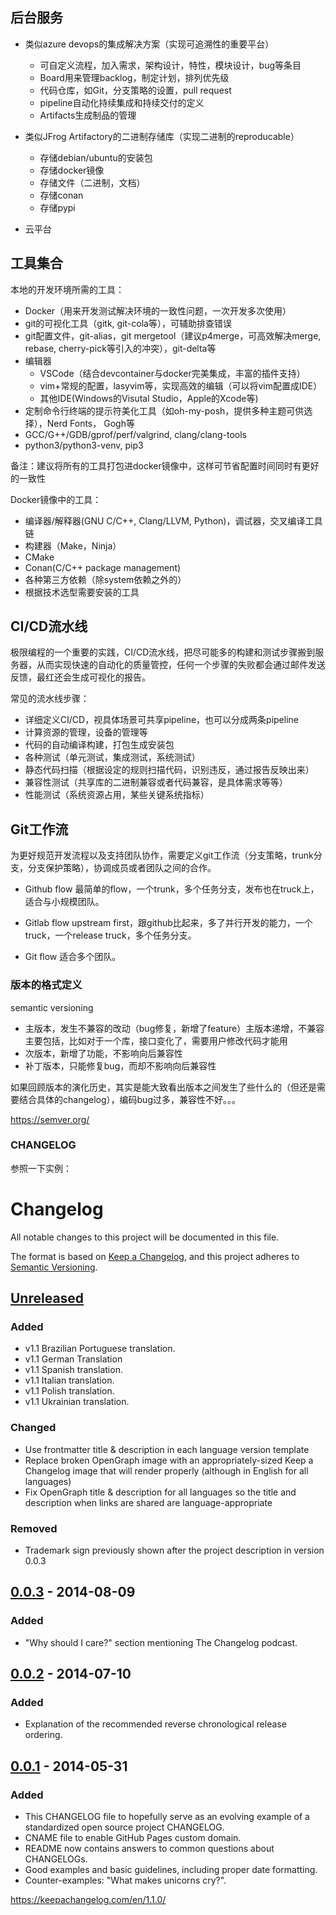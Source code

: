 ## 后台服务
- 类似azure devops的集成解决方案（实现可追溯性的重要平台）
  - 可自定义流程，加入需求，架构设计，特性，模块设计，bug等条目
  - Board用来管理backlog，制定计划，排列优先级
  - 代码仓库，如Git，分支策略的设置，pull request
  - pipeline自动化持续集成和持续交付的定义
  - Artifacts生成制品的管理

- 类似JFrog Artifactory的二进制存储库（实现二进制的reproducable）
  - 存储debian/ubuntu的安装包
  - 存储docker镜像
  - 存储文件（二进制，文档）
  - 存储conan
  - 存储pypi

- 云平台

## 工具集合
本地的开发环境所需的工具：
- Docker（用来开发测试解决环境的一致性问题，一次开发多次使用）
- git的可视化工具（gitk, git-cola等），可辅助排查错误
- git配置文件，git-alias，git mergetool（建议p4merge，可高效解决merge, rebase, cherry-pick等引入的冲突），git-delta等
- 编辑器
  - VSCode（结合devcontainer与docker完美集成，丰富的插件支持）
  - vim+常规的配置，lasyvim等，实现高效的编辑（可以将vim配置成IDE）
  - 其他IDE(Windows的Visutal Studio，Apple的Xcode等)
- 定制命令行终端的提示符美化工具（如oh-my-posh，提供多种主题可供选择），Nerd Fonts， Gogh等
- GCC/G++/GDB/gprof/perf/valgrind, clang/clang-tools
- python3/python3-venv, pip3

备注：建议将所有的工具打包进docker镜像中，这样可节省配置时间同时有更好的一致性

Docker镜像中的工具：
- 编译器/解释器(GNU C/C++, Clang/LLVM, Python)，调试器，交叉编译工具链
- 构建器（Make，Ninja）
- CMake
- Conan(C/C++ package management)
- 各种第三方依赖（除system依赖之外的）
- 根据技术选型需要安装的工具

## CI/CD流水线
极限编程的一个重要的实践，CI/CD流水线，把尽可能多的构建和测试步骤搬到服务器，从而实现快速的自动化的质量管控，任何一个步骤的失败都会通过邮件发送反馈，最红还会生成可视化的报告。

常见的流水线步骤：
- 详细定义CI/CD，视具体场景可共享pipeline，也可以分成两条pipeline
- 计算资源的管理，设备的管理等
- 代码的自动编译构建，打包生成安装包
- 各种测试（单元测试，集成测试，系统测试）
- 静态代码扫描（根据设定的规则扫描代码，识别违反，通过报告反映出来）
- 兼容性测试（共享库的二进制兼容或者代码兼容，是具体需求等等）
- 性能测试（系统资源占用，某些关键系统指标）

## Git工作流
为更好规范开发流程以及支持团队协作，需要定义git工作流（分支策略，trunk分支，分支保护策略），协调成员或者团队之间的合作。

- Github flow
最简单的flow，一个trunk，多个任务分支，发布也在truck上，适合与小规模团队。

- Gitlab flow
upstream first，跟github比起来，多了并行开发的能力，一个truck，一个release truck，多个任务分支。

- Git flow
适合多个团队。

### 版本的格式定义
semantic versioning
- 主版本，发生不兼容的改动（bug修复，新增了feature）主版本递增，不兼容主要包括，比如对于一个库，接口变化了，需要用户修改代码才能用
- 次版本，新增了功能，不影响向后兼容性
- 补丁版本，只能修复bug，而却不影响向后兼容性

如果回顾版本的演化历史，其实是能大致看出版本之间发生了些什么的（但还是需要结合具体的changelog），编码bug过多，兼容性不好。。。

https://semver.org/

### CHANGELOG
参照一下实例：

 # Changelog

All notable changes to this project will be documented in this file.

The format is based on [Keep a Changelog](https://keepachangelog.com/en/1.1.0/),
and this project adheres to [Semantic Versioning](https://semver.org/spec/v2.0.0.html).

## [Unreleased]

### Added

- v1.1 Brazilian Portuguese translation.
- v1.1 German Translation
- v1.1 Spanish translation.
- v1.1 Italian translation.
- v1.1 Polish translation.
- v1.1 Ukrainian translation.

### Changed

- Use frontmatter title & description in each language version template
- Replace broken OpenGraph image with an appropriately-sized Keep a Changelog 
  image that will render properly (although in English for all languages)
- Fix OpenGraph title & description for all languages so the title and 
description when links are shared are language-appropriate

### Removed

- Trademark sign previously shown after the project description in version 0.0.3

## [0.0.3] - 2014-08-09

### Added

- "Why should I care?" section mentioning The Changelog podcast.

## [0.0.2] - 2014-07-10

### Added

- Explanation of the recommended reverse chronological release ordering.

## [0.0.1] - 2014-05-31

### Added

- This CHANGELOG file to hopefully serve as an evolving example of a
  standardized open source project CHANGELOG.
- CNAME file to enable GitHub Pages custom domain.
- README now contains answers to common questions about CHANGELOGs.
- Good examples and basic guidelines, including proper date formatting.
- Counter-examples: "What makes unicorns cry?".

[unreleased]: https://github.com/olivierlacan/keep-a-changelog/compare/v0.0.3...HEAD
[0.0.3]: https://github.com/olivierlacan/keep-a-changelog/compare/v0.0.2...v0.0.3
[0.0.2]: https://github.com/olivierlacan/keep-a-changelog/compare/v0.0.1...v0.0.2
[0.0.1]: https://github.com/olivierlacan/keep-a-changelog/releases/tag/v0.0.1

https://keepachangelog.com/en/1.1.0/

